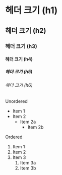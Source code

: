 # 헤더 크기 (h1) 
## 헤더 크기 (h2) 
### 헤더 크기 (h3) 
#### 헤더 크기 (h4) 
##### 헤더 크기 (h5) 
###### 해더 크기 (h6)

Unordered 
* Item 1 
* Item 2 
    * Item 2a 
      * Item 2b 

Ordered 
1. Item 1 
1. Item 2 
1. Item 3 
    1. Item 3a 
    1. Item 3b
